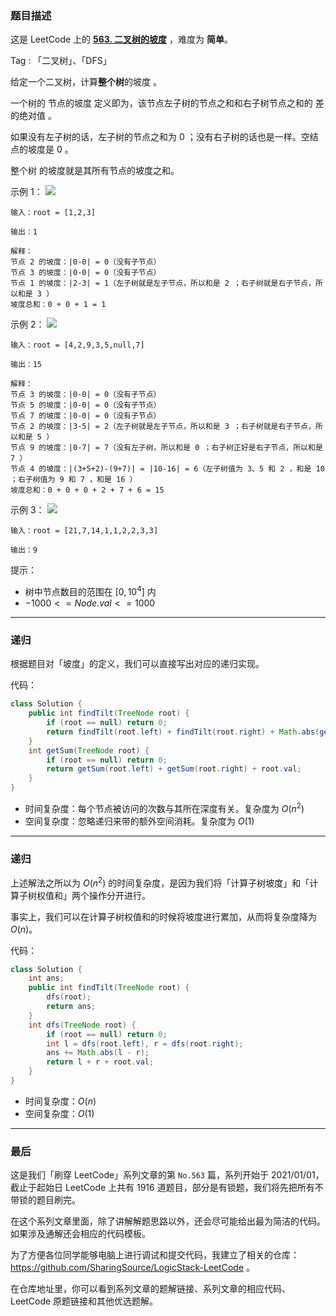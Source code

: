 ### 题目描述

这是 LeetCode 上的 **[563. 二叉树的坡度](https://leetcode-cn.com/problems/binary-tree-tilt/solution/gong-shui-san-xie-jian-dan-er-cha-shu-di-ekz4/)** ，难度为 **简单**。

Tag : 「二叉树」、「DFS」



给定一个二叉树，计算**整个树**的坡度 。

一个树的 节点的坡度 定义即为，该节点左子树的节点之和和右子树节点之和的 差的绝对值 。

如果没有左子树的话，左子树的节点之和为 $0$ ；没有右子树的话也是一样。空结点的坡度是 $0$ 。

整个树 的坡度就是其所有节点的坡度之和。

示例 1：
![](https://assets.leetcode.com/uploads/2020/10/20/tilt1.jpg)
```
输入：root = [1,2,3]

输出：1

解释：
节点 2 的坡度：|0-0| = 0（没有子节点）
节点 3 的坡度：|0-0| = 0（没有子节点）
节点 1 的坡度：|2-3| = 1（左子树就是左子节点，所以和是 2 ；右子树就是右子节点，所以和是 3 ）
坡度总和：0 + 0 + 1 = 1
```
示例 2：
![](https://assets.leetcode.com/uploads/2020/10/20/tilt2.jpg)
```
输入：root = [4,2,9,3,5,null,7]

输出：15

解释：
节点 3 的坡度：|0-0| = 0（没有子节点）
节点 5 的坡度：|0-0| = 0（没有子节点）
节点 7 的坡度：|0-0| = 0（没有子节点）
节点 2 的坡度：|3-5| = 2（左子树就是左子节点，所以和是 3 ；右子树就是右子节点，所以和是 5 ）
节点 9 的坡度：|0-7| = 7（没有左子树，所以和是 0 ；右子树正好是右子节点，所以和是 7 ）
节点 4 的坡度：|(3+5+2)-(9+7)| = |10-16| = 6（左子树值为 3、5 和 2 ，和是 10 ；右子树值为 9 和 7 ，和是 16 ）
坡度总和：0 + 0 + 0 + 2 + 7 + 6 = 15
```
示例 3：
![](https://assets.leetcode.com/uploads/2020/10/20/tilt3.jpg)
```
输入：root = [21,7,14,1,1,2,2,3,3]

输出：9
```

提示：
* 树中节点数目的范围在 $[0, 10^4]$ 内
* $-1000 <= Node.val <= 1000$

---

### 递归

根据题目对「坡度」的定义，我们可以直接写出对应的递归实现。

代码：
```java
class Solution {
    public int findTilt(TreeNode root) {
        if (root == null) return 0;
        return findTilt(root.left) + findTilt(root.right) + Math.abs(getSum(root.left) - getSum(root.right));
    }
    int getSum(TreeNode root) {
        if (root == null) return 0;
        return getSum(root.left) + getSum(root.right) + root.val;
    }
}
```
* 时间复杂度：每个节点被访问的次数与其所在深度有关。复杂度为 $O(n^2)$
* 空间复杂度：忽略递归来带的额外空间消耗。复杂度为 $O(1)$

---

### 递归

上述解法之所以为 $O(n^2)$ 的时间复杂度，是因为我们将「计算子树坡度」和「计算子树权值和」两个操作分开进行。

事实上，我们可以在计算子树权值和的时候将坡度进行累加，从而将复杂度降为 $O(n)$。

代码：
```java
class Solution {
    int ans;
    public int findTilt(TreeNode root) {
        dfs(root);
        return ans;
    }
    int dfs(TreeNode root) {
        if (root == null) return 0;
        int l = dfs(root.left), r = dfs(root.right);
        ans += Math.abs(l - r);
        return l + r + root.val;
    }
}
```
* 时间复杂度：$O(n)$
* 空间复杂度：$O(1)$

---

### 最后

这是我们「刷穿 LeetCode」系列文章的第 `No.563` 篇，系列开始于 2021/01/01，截止于起始日 LeetCode 上共有 1916 道题目，部分是有锁题，我们将先把所有不带锁的题目刷完。

在这个系列文章里面，除了讲解解题思路以外，还会尽可能给出最为简洁的代码。如果涉及通解还会相应的代码模板。

为了方便各位同学能够电脑上进行调试和提交代码，我建立了相关的仓库：https://github.com/SharingSource/LogicStack-LeetCode 。

在仓库地址里，你可以看到系列文章的题解链接、系列文章的相应代码、LeetCode 原题链接和其他优选题解。

